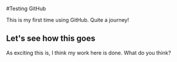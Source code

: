 #Testing GitHub

This is my first time using GitHub. Quite a journey!

## Let's see how this goes

As exciting this is, I think my work here is done. What do you think?
